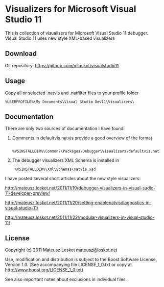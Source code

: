 Visualizers for Microsoft Visual Studio 11
==========================================

This is collection of visualizers for Microsoft Visual Studio 11 debugger.
Visual Studio 11 uses new style XML-based visualizers

Download
--------

Git repository: https://github.com/mloskot/visualstudio11

Usage
-----

Copy all or selected .natvis and .natfilter files to your profile folder

	%USERPROFILE%\My Documents\Visual Studio Dev11\Visualizers\

Documentation
-------------

There are only two sources of documentation I have found:

1. Comments in defaultvis.natvis provide a good overview of the format

		%VSINSTALLDIR%\Common7\Packages\Debugger\Visualizers\defaultvis.natvis

2. The debugger visualizers XML Schema is installed in

		%VSINSTALLDIR%\Xml\Schemas\natvis.xsd

I have posted several short articles about the new style visualizers:

http://mateusz.loskot.net/2011/11/19/debugger-visualizers-in-visual-sudio-11-developer-preview/

http://mateusz.loskot.net/2011/11/20/setting-enablenatvisdiagnostics-in-visual-studio-11/

http://mateusz.loskot.net/2011/11/22/modular-visualizers-in-visual-studio-11/
	
License
-------

Copyright (c) 2011 Mateusz Loskot <mateusz@loskot.net>

Use, modification and distribution is subject to the Boost Software License,
Version 1.0. (See accompanying file LICENSE_1_0.txt or copy at
http://www.boost.org/LICENSE_1_0.txt)

See also important notes about exclusions in individual files.
